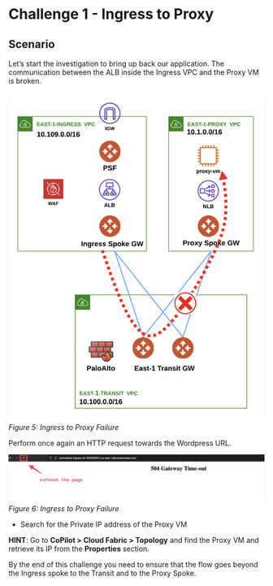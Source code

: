 # Challenge 1 - Ingress to Proxy

## Scenario

Let’s start the investigation to bring up back our application. The communication between the ALB inside the Ingress VPC and the Proxy VM is broken.

![Lab Overview](images/Ingress-to-Proxy.png)
_Figure 5: Ingress to Proxy Failure_

Perform once again an HTTP request towards the Wordpress URL.

![Lab Overview](images/gateway-timeout.png)
_Figure 6: Ingress to Proxy Failure_

* Search for the Private IP address of the Proxy VM


**HINT**: Go to **CoPilot > Cloud Fabric > Topology** and find the Proxy VM and retrieve its IP from the **Properties** section.
 

By the end of this challenge you need to ensure that the flow goes beyond the Ingress spoke to the Transit and to the Proxy Spoke.